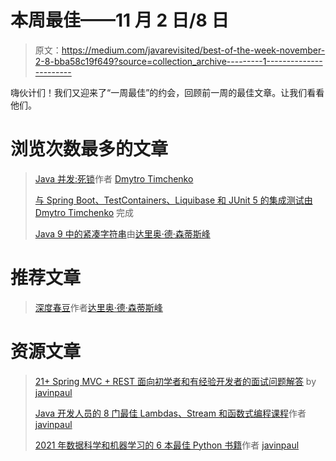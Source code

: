 # 本周最佳——11 月 2 日/8 日

> 原文：<https://medium.com/javarevisited/best-of-the-week-november-2-8-bba58c19f649?source=collection_archive---------1----------------------->

嗨伙计们！我们又迎来了“一周最佳”的约会，回顾前一周的最佳文章。让我们看看他们。

# 浏览次数最多的文章

> [Java 并发:死锁](/javarevisited/java-concurrency-deadlock-f5b1078420f1)作者 [Dmytro Timchenko](https://medium.com/u/b2ed152fefdb?source=post_page-----bba58c19f649--------------------------------)
> 
> [与 Spring Boot、TestContainers、Liquibase 和 JUnit 5 的集成测试由](/javarevisited/integration-tests-with-spring-boot-testcontainers-liquibase-and-junit-5-13fb1ae70b40) [Dmytro Timchenko](https://medium.com/u/b2ed152fefdb?source=post_page-----bba58c19f649--------------------------------) 完成
> 
> [Java 9 中的紧凑字符串](/javarevisited/compact-strings-in-java-9-a94e18bc8f12)由[达里奥·德·森蒂斯峰](https://medium.com/u/16b3e1182e6b?source=post_page-----bba58c19f649--------------------------------)

# 推荐文章

> [深度春豆](/javarevisited/spring-beans-in-depth-a6d8b31db8a1)作者[达里奥·德·森蒂斯峰](https://medium.com/u/16b3e1182e6b?source=post_page-----bba58c19f649--------------------------------)

# 资源文章

> [21+ Spring MVC + REST 面向初学者和有经验开发者的面试问题解答](/javarevisited/21-spring-mvc-rest-interview-questions-answers-for-beginners-and-experienced-developers-21ad3d4c9b82) by [javinpaul](https://medium.com/u/bb36d8439904?source=post_page-----bba58c19f649--------------------------------)
> 
> [Java 开发人员的 8 门最佳 Lambdas、Stream 和函数式编程课程](/javarevisited/8-best-lambdas-stream-and-functional-programming-courses-for-java-developers-3d1836a97a1d)作者 [javinpaul](https://medium.com/u/bb36d8439904?source=post_page-----bba58c19f649--------------------------------)
> 
> [2021 年数据科学和机器学习的 6 本最佳 Python 书籍](/javarevisited/6-best-python-books-for-data-science-and-machine-learning-in-2021-2f41d9fbf8be)作者 [javinpaul](https://medium.com/u/bb36d8439904?source=post_page-----bba58c19f649--------------------------------)